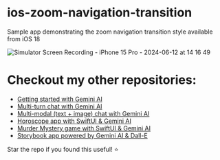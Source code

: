 # ios-zoom-navigation-transition

Sample app demonstrating the zoom navigation transition style available from iOS 18


![Simulator Screen Recording - iPhone 15 Pro - 2024-06-12 at 14 16 49](https://github.com/anupdsouza/ios-zoom-navigation-transition/assets/103429618/3582302d-0476-4fd5-8488-63e95fb2911b)



# Checkout my other repositories:
* [Getting started with Gemini AI](https://github.com/anupdsouza/ios-gemini-sample)
* [Multi-turn chat with Gemini AI](https://github.com/anupdsouza/ios-gemini-chat)
* [Multi-modal (text + image) chat with Gemini AI](https://github.com/anupdsouza/ios-gemini-chat/tree/multimodal)
* [Horoscope app with SwiftUI & Gemini AI](https://github.com/anupdsouza/ios-gemini-ai-horoscope)
* [Murder Mystery game with SwiftUI & Gemini AI](https://github.com/anupdsouza/ios-gemini-text-game)
* [Storybook app powered by Gemini AI & Dall-E](https://github.com/anupdsouza/ios-gemini-storybook)

Star the repo if you found this useful! ⭐️

